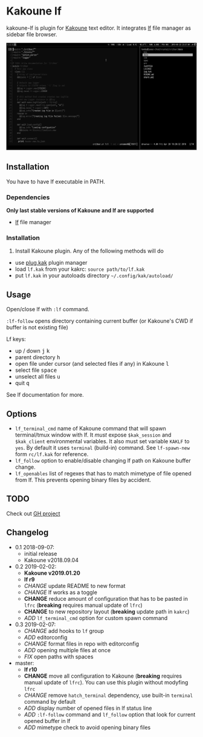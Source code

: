 # Kakoune lf

kakoune-lf is plugin for [Kakoune] text editor. It integrates [lf] file manager
as sidebar file browser.

![screenshot](screen.png)

## Installation

You have to have lf executable in PATH.

### Dependencies

**Only last stable versions of Kakoune and lf are supported**

- [lf][lf] file manager

### Installation

1. Install Kakoune plugin. Any of the following methods will do

- use [plug.kak] plugin manager
- load `lf.kak` from your kakrc: `source path/to/lf.kak`
- put `lf.kak` in your autoloads directory `~/.config/kak/autoload/`

## Usage

Open/close lf with `:lf` command.

`:lf-follow` opens directory containing current buffer (or Kakoune's CWD if
buffer is not existing file)

Lf keys:
- up / down <kbd>j</kbd> <kbd>k</kbd>
- parent directory <kbd>h</kbd>
- open file under cursor (and selected files if any) in Kakoune <kbd>l</kbd>
- select file <kbd>space</kbd>
- unselect all files <kbd>u</kbd>
- quit <kbd>q</kbd>

See lf documentation for more.

## Options

- `lf_terminal_cmd` name of Kakoune command that will spawn terminal/tmux
  window with lf. It *must* expose `$kak_session` and `$kak_client`
  environmental variables.  It also must set variable `KAKLF` to `yes`. By
  default it uses `terminal` (build-in) command. See `lf-spawn-new` form
  `rc/lf.kak` for reference.
- `lf_follow` option to enable/disable changing lf path on Kakoune buffer change.
- `lf_openables` list of regexes that has to match mimetype of file opened from lf.
  This prevents opening binary files by accident.

## TODO

Check out [GH project](https://github.com/TeddyDD/kakoune-lf/projects/)

## Changelog

- 0.1 2018-09-07:
    - initial release
    - Kakoune v2018.09.04
- 0.2 2019-02-02:
    - **Kakoune v2019.01.20**
    - **lf r9**
    - _CHANGE_ update README to new format
    - _CHANGE_ lf works as a toggle
    - __CHANGE__ reduce amount of configuration that has to be pasted in
    `lfrc` (**breaking** requires manual update of `lfrc`)
    - __CHANGE__ to new repository layout (**breaking** update path in
    `kakrc`)
    - _ADD_ `lf_terminal_cmd` option for custom spawn command
- 0.3 2019-02-07:
    - _CHANGE_ add hooks to `lf` group
    - _ADD_ editorconfig
    - _CHANGE_ format files in repo with editorconfig
    - _ADD_ opening multiple files at once
    - _FIX_ open paths with spaces
- master:
    - **lf r10**
    - __CHANGE__ move all configuration to Kakoune (**breaking** requires
      manual update of `lfrc`). You can use this plugin without modyfing `lfrc`
    - _CHANGE_ remove `hatch_terminal` dependency, use built-in `terminal` command by default
    - _ADD_ display number of opened files in lf status line
    - _ADD_ `:lf-follow` command and `lf_follow` option that look for
      current opened buffer in lf
    - _ADD_ mimetype check to avoid opening binary files

[lf]: https://github.com/gokcehan/lf
[Kakoune]: http://kakoune.org/
[Kakoune-extra]: https://github.com/lenormf/kakoune-extra
[plug.kak]: https://github.com/andreyorst/plug.kak

